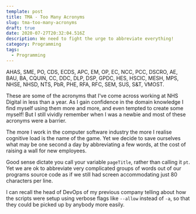 ```yaml
---
template: post
title: TMA - Too Many Acronyms
slug: tma-too-many-acronyms
draft: true
date: 2020-07-27T20:32:04.516Z
description: We need to fight the urge to abbreviate everything!
category: Programming
tags:
  - Programming
---
```

AHAS, SME, PO, CDS, ECDS, APC, EM, OP, EC, NCC, PCC, DSCRO, AE, BAU, BA, CQUIN, CC, DDC, DLP, DSP, GPDC, HES, HSCIC, MESH, MPS, NHSE, NHSD, NTS, PbR, PHE, RFA, RFC, SEM, SUS, S&T, VMOST.

These are some of the acronyms that I've come across working at NHS Digital in less than a year. As I gain confidence in the domain knowledge I find myself using them more and more, and even tempted to create some myself! But I still vividly remember when I was a newbie and most of these acronyms were a barrier.

The more I work in the computer software industry the more I realise cognitive load is the name of the game. Yet we decide to save ourselves what may be one second a day by abbreviating a few words, at the cost of raising a wall for new employees.

Good sense dictate you call your variable `pageTitle`, rather than calling it `pt`. Yet we are ok to abbreviate very complicated groups of words out of our programs source code as if we still had screen accommodating just 80 characters per line.

I can recall the head of DevOps of my previous company telling about how the scripts were setup using verbose flags like `--allow` instead of `-a`, so that they could be picked up by anybody more easily.